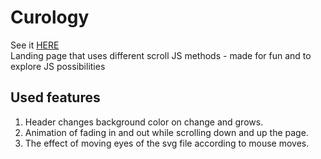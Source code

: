# Curology

See it <a href="https://clever-jones-4a5cc0.netlify.app">HERE</a> <br>
Landing page that uses different scroll JS methods - made for fun and to explore JS possibilities

## Used features 

1. Header changes background color on change and grows. 
2. Animation of fading in and out while scrolling down and up the page. 
3. The effect of moving eyes of the svg file according to mouse moves. 

